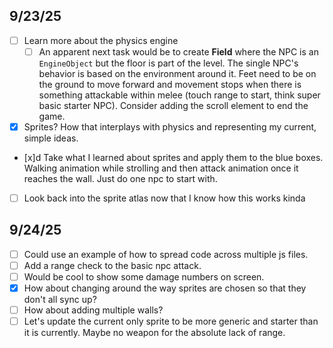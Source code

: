 ## 9/23/25

- [ ] Learn more about the physics engine
  - [ ] An apparent next task would be to create **Field** where the NPC is an `EngineObject` but the floor is part of the level. The single NPC's behavior is based on the environment around it. Feet need to be on the ground to move forward and movement stops when there is something attackable within melee (touch range to start, think super basic starter NPC). Consider adding the scroll element to end the game.
- [x] Sprites? How that interplays with physics and representing my current, simple ideas.
- [x]d Take what I learned about sprites and apply them to the blue boxes. Walking animation while strolling and then attack animation once it reaches the wall. Just do one npc to start with.
- [ ] Look back into the sprite atlas now that I know how this works kinda

## 9/24/25

- [ ] Could use an example of how to spread code across multiple js files.
- [ ] Add a range check to the basic npc attack.
- [ ] Would be cool to show some damage numbers on screen.
- [x] How about changing around the way sprites are chosen so that they don't all sync up?
- [ ] How about adding multiple walls?
- [ ] Let's update the current only sprite to be more generic and starter than it is currently. Maybe no weapon for the absolute lack of range.
